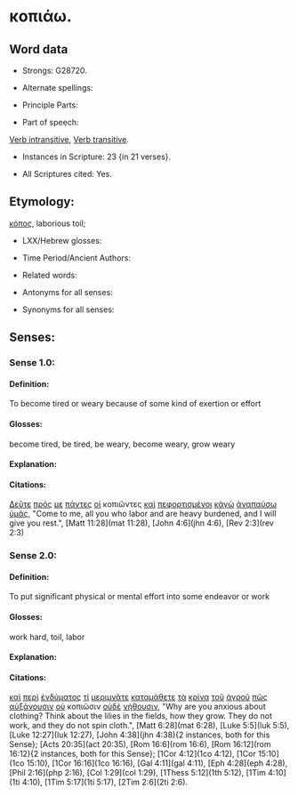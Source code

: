 # κοπιάω.

<!-- Status: S2=Needs2ndReview -->
<!-- Lexica used for edits: BDAG, FFM, LN, BN, A-S -->

## Word data

* Strongs: G28720.


* Alternate spellings:

* Principle Parts: 

* Part of speech: 

[Verb intransitive](http://ugg.readthedocs.io/en/latest/verb_intransitive.html),
[Verb transitive](http://ugg.readthedocs.io/en/latest/verb_transitive.html).

* Instances in Scripture: 23 {in 21 verses}.

* All Scriptures cited: Yes.

## Etymology: 

[κόπος](../G28730/01.md), laborious toil;

* LXX/Hebrew glosses: 

* Time Period/Ancient Authors: 

* Related words: 

* Antonyms for all senses:

* Synonyms for all senses: 

## Senses:

### Sense 1.0:

#### Definition: 

To become tired or weary because of some kind of exertion or effort

#### Glosses:

become tired, be tired, be weary, become weary, grow weary

#### Explanation:

#### Citations:

[Δεῦτε](../G12050/01.md) [πρός](../G43140/01.md) [με](../G14730/01.md) [πάντες](../G39560/01.md) [οἱ](../G35880/01.md) κοπιῶντες [καὶ](../G25320/01.md) [πεφορτισμένοι](../G54120/01.md) [κἀγὼ](../G25040/01.md) [ἀναπαύσω](../G03730/01.md) [ὑμᾶς](../G47710/01.md), 
"Come to me, all you who labor and are heavy burdened, and I will give you rest.", 
[Matt 11:28](mat 11:28),  [John 4:6](jhn 4:6),  [Rev 2:3](rev 2:3)  

### Sense 2.0:

#### Definition: 

To put significant physical or mental effort into some endeavor or work 

#### Glosses:

work hard, toil, labor

#### Explanation:

#### Citations:

[καὶ](../G25320/01.md) [περὶ](../G40120/01.md) [ἐνδύματος](../G17420/01.md) [τί](../G51010/01.md) [μεριμνᾶτε](../G33090/01.md) [καταμάθετε](../G26480/01.md) [τὰ](../G35880/01.md) [κρίνα](../G29180/01.md) [τοῦ](../G35880/01.md) [ἀγροῦ](../G00680/01.md) [πῶς](../G44590/01.md) [αὐξάνουσιν](../G08370/01.md) [οὐ](../G37560/01.md) κοπιῶσιν [οὐδὲ](../G37610/01.md) [νήθουσιν](../G35140/01.md), 
"Why are you anxious about clothing? Think about the lilies in the fields, how they grow. They do not work, and they do not spin cloth.", 
[Matt 6:28](mat 6:28),  [Luke 5:5](luk 5:5),  [Luke 12:27](luk 12:27),  [John 4:38](jhn 4:38){2 instances, both for this Sense};  [Acts 20:35](act 20:35),  [Rom 16:6](rom 16:6),  [Rom 16:12](rom 16:12){2 instances, both for this Sense};  [1Cor 4:12](1co 4:12),  [1Cor 15:10](1co 15:10),  [1Cor 16:16](1co 16:16),  [Gal 4:11](gal 4:11),  [Eph 4:28](eph 4:28),  [Phil 2:16](php 2:16),  [Col 1:29](col 1:29),  [1Thess 5:12](1th 5:12),  [1Tim 4:10](1ti 4:10),  [1Tim 5:17](1ti 5:17),  [2Tim 2:6](2ti 2:6).  
